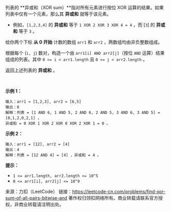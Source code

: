 列表的 **异或和（XOR sum）**指对所有元素进行按位 XOR 运算的结果。如果列表中仅有一个元素，那么其 **异或和** 就等于该元素。

* 例如，```[1,2,3,4]``` 的 **异或和** 等于 ```1 XOR 2 XOR 3 XOR 4 = 4``` ，而 [```3```] 的 **异或和** 等于 ```3``` 。

给你两个下标 **从 0 开始** 计数的数组 ```arr1``` 和 ```arr2``` ，两数组均由非负整数组成。

根据每个 (```i, j```) 数对，构造一个由 ```arr1[i] AND arr2[j]```（按位 ```AND``` 运算）结果组成的列表。其中 ```0 <= i < arr1.length``` 且 ```0 <= j < arr2.length``` 。

返回上述列表的 **异或和** 。

 

**示例 1：**
```
输入：arr1 = [1,2,3], arr2 = [6,5]
输出：0
解释：列表 = [1 AND 6, 1 AND 5, 2 AND 6, 2 AND 5, 3 AND 6, 3 AND 5] = [0,1,2,0,2,1] ，
异或和 = 0 XOR 1 XOR 2 XOR 0 XOR 2 XOR 1 = 0 。
```
**示例 2：**
```
输入：arr1 = [12], arr2 = [4]
输出：4
解释：列表 = [12 AND 4] = [4] ，异或和 = 4 。
```

**提示：**

* ```1 <= arr1.length, arr2.length <= 10^5```
* ```0 <= arr1[i], arr2[j] <= 10^9```

来源：力扣（LeetCode）
链接：https://leetcode-cn.com/problems/find-xor-sum-of-all-pairs-bitwise-and
著作权归领扣网络所有。商业转载请联系官方授权，非商业转载请注明出处。